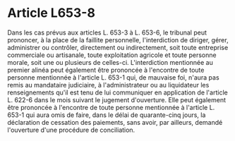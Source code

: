 # Article L653-8

Dans les cas prévus aux articles L. 653-3 à L. 653-6, le tribunal peut prononcer, à la place de la faillite personnelle, l'interdiction de diriger, gérer, administrer ou contrôler, directement ou indirectement, soit toute entreprise commerciale ou artisanale, toute exploitation agricole et toute personne morale, soit une ou plusieurs de celles-ci.   L'interdiction mentionnée au premier alinéa peut également être prononcée à l'encontre de toute personne mentionnée à l'article L. 653-1 qui, de mauvaise foi, n'aura pas remis au mandataire judiciaire, à l'administrateur ou au liquidateur les renseignements qu'il est tenu de lui communiquer en application de l'article L. 622-6 dans le mois suivant le jugement d'ouverture.   Elle peut également être prononcée à l'encontre de toute personne mentionnée à l'article L. 653-1 qui aura omis de faire, dans le délai de quarante-cinq jours, la déclaration de cessation des paiements, sans avoir, par ailleurs, demandé l'ouverture d'une procédure de conciliation.